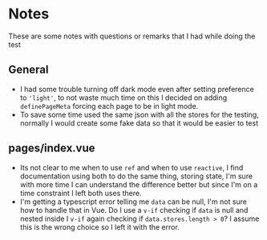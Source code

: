 # Notes

These are some notes with questions or remarks that I had while doing the test

## General

- I had some trouble turning off dark mode even after setting preference to `'light'`, to not waste much time on this I decided on adding `definePageMeta` forcing each page to be in light mode.
- To save some time used the same json with all the stores for the testing, normally I would create some fake data so that it would be easier to test

## pages/index.vue

- Its not clear to me when to use `ref` and when to use `reactive`, I find documentation using both to do the same thing, storing state, I'm sure with more time I can understand the difference better but since I'm on a time constraint I left both uses there.
- I'm getting a typescript error telling me `data` can be null, I'm not sure how to handle that in Vue. Do I use a `v-if` checking if `data` is null and nested inside I `v-if` again checking if `data.stores.length > 0`? I assume this is the wrong choice so I left it with the error.